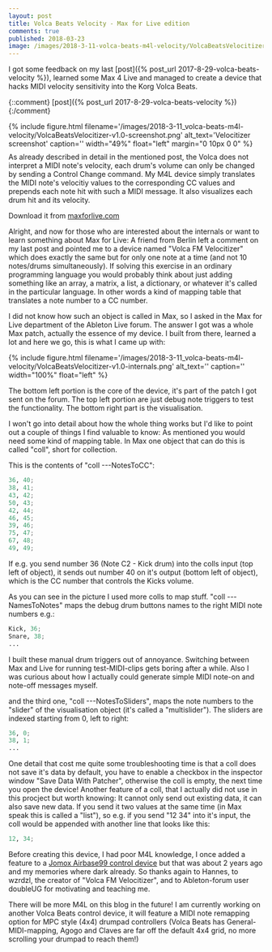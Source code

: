 ```yaml
---
layout: post
title: Volca Beats Velocity - Max for Live edition
comments: true
published: 2018-03-23
image: /images/2018-3-11-volca-beats-m4l-velocity/VolcaBeatsVelocitizer-v1.0-screenshot.png
---
```


I got some feedback on my last [post]({% post_url 2017-8-29-volca-beats-velocity %}), learned some Max 4 Live and managed to create a device that hacks MIDI velocity sensitivity into the Korg Volca Beats.

{::comment}
[post]({% post_url 2017-8-29-volca-beats-velocity %})
{:/comment}

{% include figure.html filename='/images/2018-3-11_volca-beats-m4l-velocity/VolcaBeatsVelocitizer-v1.0-screenshot.png' alt_text='Velocitizer screenshot' caption='' width="49%" float="left" margin="0 10px 0 0" %}

<p style="margin-top: -5px;">As already described in detail in the mentioned post, the Volca does not interpret a MIDI note's velocity, each drum's volume can only be changed by sending a Control Change command. My M4L device simply translates the MIDI note's velocitiy values to the corresponding CC values and prepends each note hit with such a MIDI message. It also visualizes each drum hit and its velocity.
</p>

Download it from [maxforlive.com](http://www.maxforlive.com/library/device/4624/volca-beats-velocitizer)

Alright, and now for those who are interested about the internals or want to learn something about Max for Live: A friend from Berlin left a comment on my last post and pointed me to a device named "Volca FM Velocitizer" which does exactly the same but for only one note at a time (and not 10 notes/drums simultaneously). If solving this exercise in an ordinary programming language you would probably think about just adding something like an array, a matrix, a list, a dictionary, or whatever it's called in the particular language. In other words a kind of mapping table that translates a note number to a CC number. 

I did not know how such an object is called in Max, so I asked in the Max for Live department of the Ableton Live forum. The answer I got was a whole Max patch, actually the essence of my device. I built from there, learned a lot and here we go, this is what I came up with:

<div class="clearfix">
{% include figure.html filename='/images/2018-3-11_volca-beats-m4l-velocity/VolcaBeatsVelocitizer-v1.0-internals.png' alt_text='' caption='' width="100%" float="left" %}
</div>

The bottom left portion is the core of the device, it's part of the patch I got sent on the forum. The top left portion are just debug note triggers to test the functionality. The bottom right part is the visualisation.

I won't go into detail about how the whole thing works but I'd like to point out a couple of things I find valuable to know: As mentioned you would need some kind of mapping table. In Max one object that can do this is called "coll", short for collection.

This is the contents of "coll ---NotesToCC":
~~~ python
36, 40;
38, 41;
43, 42;
50, 43;
42, 44;
46, 45;
39, 46;
75, 47;
67, 48;
49, 49;
~~~
If e.g. you send number 36 (Note C2 - Kick drum) into the colls input (top left of object), it sends out number 40 on it's output (bottom left of object), which is the CC number that controls the Kicks volume.

As you can see in the picture I used more colls to map stuff. "coll ---NamesToNotes" maps the debug drum buttons names to the right MIDI note numbers e.g.:
~~~ python
Kick, 36;
Snare, 38;
...
~~~

I built these manual drum triggers out of annoyance. Switching between Max and Live for running test-MIDI-clips gets boring after a while. Also I was curious about how I actually could generate simple MIDI note-on and note-off messages myself.

and the third one, "coll ---NotesToSliders", maps the note numbers to the  "slider" of the visualisation object (it's called a "multislider"). The sliders are indexed starting from 0, left to right:
~~~ python
36, 0;
38, 1;
...
~~~
One detail that cost me quite some troubleshooting time is that a coll does not save it's data by default, you have to enable a checkbox in the inspector window "Save Data With Patcher", otherwise the coll is empty, the next time you open the device! Another feature of a coll, that I actually did not use in this procject but worth knowing: It cannot only send out existing data, it can also save new data. If you send it two values at the same time (in Max speak this is called a "list"), so e.g. if you send "12 34" into it's input, the coll would be appended with another line that looks like this: 

~~~ python
12, 34;
~~~

Before creating this device, I had poor M4L knowledge, I once added a feature to a [Jomox Airbase99 control device](http://www.maxforlive.com/library/device/244/fm-jomox-air-base-99-control) but that was about 2 years ago and my memories where dark already. So thanks again to Hannes, to wzrdzl, the creator of "Volca FM Velocitizer", and to Ableton-forum user doubleUG for motivating and teaching me.

There will be more M4L on this blog in the future! I am currently working on another Volca Beats control device, it will feature a MIDI note remapping option for MPC style (4x4) drumpad controllers (Volca Beats has General-MIDI-mapping, Agogo and Claves are far off the default 4x4 grid, no more scrolling your drumpad to reach them!)


